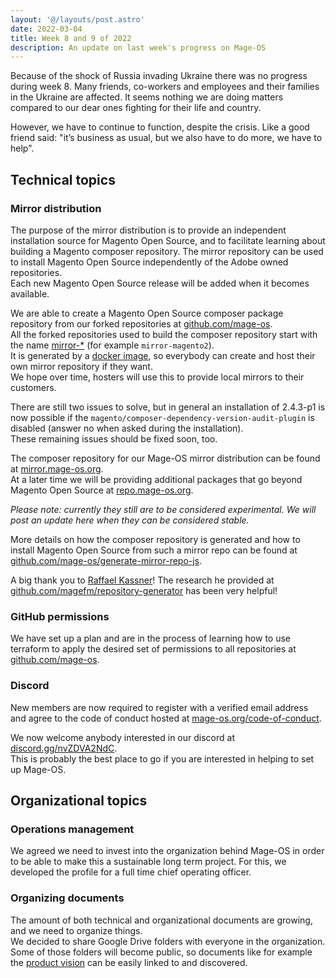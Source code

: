 ```yaml
---
layout: '@/layouts/post.astro'
date: 2022-03-04
title: Week 8 and 9 of 2022
description: An update on last week's progress on Mage-OS
---
```


Because of the shock of Russia invading Ukraine there was no progress during week 8.
Many friends, co-workers and employees and their families in the Ukraine are affected.
It seems nothing we are doing matters compared to our dear ones fighting for their life and country.

However, we have to continue to function, despite the crisis.
Like a good friend said: "it’s business as usual, but we also have to do more, we have to help".

## Technical topics

### Mirror distribution

The purpose of the mirror distribution is to provide an independent installation source for Magento Open Source, and to facilitate learning about building a Magento composer repository.
The mirror repository can be used to install Magento Open Source independently of the Adobe owned repositories.  
Each new Magento Open Source release will be added when it becomes available.

We are able to create a Magento Open Source composer package repository from our forked repositories at [github.com/mage-os](https://github.com/mage-os).  
All the forked repositories used to build the composer repository start with the name [mirror-*](https://github.com/mage-os?q=mirror-&type=all) (for example `mirror-magento2`).  
It is generated by a [docker image](https://hub.docker.com/r/magece/mirror-repo-js/tags), so everybody can create and host their own mirror repository if they want.  
We hope over time, hosters will use this to provide local mirrors to their customers.  

There are still two issues to solve, but in general an installation of 2.4.3-p1 is now possible if the `magento/composer-dependency-version-audit-plugin` is disabled (answer no when asked during the installation).  
These remaining issues should be fixed soon, too.

The composer repository for our Mage-OS mirror distribution can be found at [mirror.mage-os.org](https://mirror.mage-os.org).  
At a later time we will be providing additional packages that go beyond Magento Open Source at [repo.mage-os.org](https://repo.mage-os.org).  


*Please note: currently they still are to be considered experimental. We will post an update here when they can be considered stable.*

More details on how the composer repository is generated and how to install Magento Open Source from such a mirror repo can be found at [github.com/mage-os/generate-mirror-repo-js](https://github.com/mage-os/generate-mirror-repo-js).

A big thank you to [Raffael Kassner](https://twitter.com/kassner)! The research he provided at [github.com/magefm/repository-generator](https://github.com/magefm/repository-generator) has been very helpful!


### GitHub permissions

We have set up a plan and are in the process of learning how to use terraform to apply the desired set of permissions to all repositories at [github.com/mage-os](https://github.com/mage-os).

### Discord

New members are now required to register with a verified email address and agree to the code of conduct hosted at [mage-os.org/code-of-conduct](https://mage-os.org/code-of-conduct).

We now welcome anybody interested in our discord at [discord.gg/nvZDVA2NdC](https://discord.gg/nvZDVA2NdC).  
This is probably the best place to go if you are interested in helping to set up Mage-OS.


## Organizational topics

### Operations management

We agreed we need to invest into the organization behind Mage-OS in order to be able to make this a sustainable long term project.
For this, we developed the profile for a full time chief operating officer.


### Organizing documents

The amount of both technical and organizational documents are growing, and we need to organize things.  
We decided to share Google Drive folders with everyone in the organization. Some of those folders will become public, so documents like for example the [product vision](https://docs.google.com/document/d/1dF60bw54ivdcH7IpEeWPCPXAW3Cx0ky_mKzv3v93uRc/edit?usp=sharing) can be easily linked to and discovered.